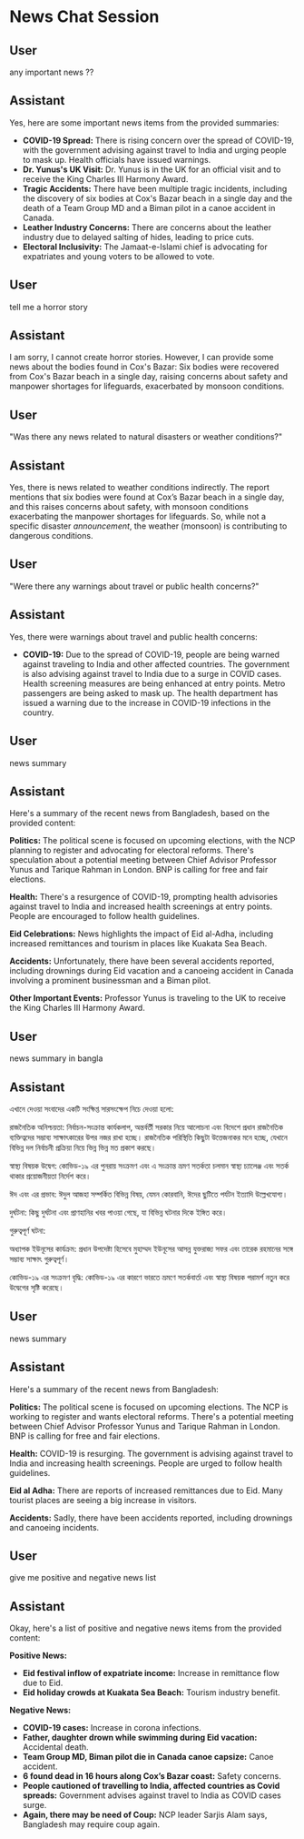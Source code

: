 # News Chat Session

## User
any important news ??

## Assistant
Yes, here are some important news items from the provided summaries:

*   **COVID-19 Spread:** There is rising concern over the spread of COVID-19, with the government advising against travel to India and urging people to mask up. Health officials have issued warnings.
*   **Dr. Yunus's UK Visit:** Dr. Yunus is in the UK for an official visit and to receive the King Charles III Harmony Award.
*   **Tragic Accidents:** There have been multiple tragic incidents, including the discovery of six bodies at Cox's Bazar beach in a single day and the death of a Team Group MD and a Biman pilot in a canoe accident in Canada.
*   **Leather Industry Concerns:** There are concerns about the leather industry due to delayed salting of hides, leading to price cuts.
*   **Electoral Inclusivity:** The Jamaat-e-Islami chief is advocating for expatriates and young voters to be allowed to vote.

## User
tell me a horror story 

## Assistant
I am sorry, I cannot create horror stories. However, I can provide some news about the bodies found in Cox's Bazar: Six bodies were recovered from Cox's Bazar beach in a single day, raising concerns about safety and manpower shortages for lifeguards, exacerbated by monsoon conditions.


## User
"Was there any news related to natural disasters or weather conditions?"



## Assistant
Yes, there is news related to weather conditions indirectly. The report mentions that six bodies were found at Cox’s Bazar beach in a single day, and this raises concerns about safety, with monsoon conditions exacerbating the manpower shortages for lifeguards. So, while not a specific disaster *announcement*, the weather (monsoon) is contributing to dangerous conditions.


## User
"Were there any warnings about travel or public health concerns?"



## Assistant
Yes, there were warnings about travel and public health concerns:

*   **COVID-19:** Due to the spread of COVID-19, people are being warned against traveling to India and other affected countries. The government is also advising against travel to India due to a surge in COVID cases. Health screening measures are being enhanced at entry points. Metro passengers are being asked to mask up. The health department has issued a warning due to the increase in COVID-19 infections in the country.


## User
news summary 

## Assistant
Here's a summary of the recent news from Bangladesh, based on the provided content:

**Politics:** The political scene is focused on upcoming elections, with the NCP planning to register and advocating for electoral reforms. There's speculation about a potential meeting between Chief Advisor Professor Yunus and Tarique Rahman in London. BNP is calling for free and fair elections.

**Health:** There's a resurgence of COVID-19, prompting health advisories against travel to India and increased health screenings at entry points. People are encouraged to follow health guidelines.

**Eid Celebrations:** News highlights the impact of Eid al-Adha, including increased remittances and tourism in places like Kuakata Sea Beach.

**Accidents:** Unfortunately, there have been several accidents reported, including drownings during Eid vacation and a canoeing accident in Canada involving a prominent businessman and a Biman pilot.

**Other Important Events:** Professor Yunus is traveling to the UK to receive the King Charles III Harmony Award.


## User
news summary in bangla

## Assistant
এখানে দেওয়া সংবাদের একটি সংক্ষিপ্ত সারসংক্ষেপ নিচে দেওয়া হলো:

রাজনৈতিক অনিশ্চয়তা: নির্বাচন-সংক্রান্ত কার্যকলাপ, অন্তর্বর্তী সরকার নিয়ে আলোচনা এবং বিদেশে প্রধান রাজনৈতিক ব্যক্তিত্বদের সম্ভাব্য সাক্ষাৎকারের উপর নজর রাখা হচ্ছে। রাজনৈতিক পরিস্থিতি কিছুটা উত্তেজনাকর মনে হচ্ছে, যেখানে বিভিন্ন দল নির্বাচনী প্রক্রিয়া নিয়ে ভিন্ন ভিন্ন মত প্রকাশ করছে।

স্বাস্থ্য বিষয়ক উদ্বেগ: কোভিড-১৯ এর পুনরায় সংক্রমণ এবং এ সংক্রান্ত ভ্রমণ সতর্কতা চলমান স্বাস্থ্য চ্যালেঞ্জ এবং সতর্ক থাকার প্রয়োজনীয়তা নির্দেশ করে।

ঈদ এবং এর প্রভাব: ঈদুল আজহা সম্পর্কিত বিভিন্ন বিষয়, যেমন কোরবানি, ঈদের ছুটিতে পর্যটন ইত্যাদি উল্লেখযোগ্য।

দুর্ঘটনা: কিছু দুর্ঘটনা এবং প্রাণহানির খবর পাওয়া গেছে, যা বিভিন্ন ঘটনার দিকে ইঙ্গিত করে।

গুরুত্বপূর্ণ ঘটনা:

অধ্যাপক ইউনূসের কার্যক্রম: প্রধান উপদেষ্টা হিসেবে মুহাম্মদ ইউনূসের আসন্ন যুক্তরাজ্য সফর এবং তারেক রহমানের সঙ্গে সম্ভাব্য সাক্ষাৎ গুরুত্বপূর্ণ।

কোভিড-১৯ এর সংক্রমণ বৃদ্ধি: কোভিড-১৯ এর কারণে ভারতে ভ্রমণে সতর্কবার্তা এবং স্বাস্থ্য বিষয়ক পরামর্শ নতুন করে উদ্বেগের সৃষ্টি করেছে।


## User
news summary

## Assistant
Here's a summary of the recent news from Bangladesh:

**Politics:** The political scene is focused on upcoming elections. The NCP is working to register and wants electoral reforms. There's a potential meeting between Chief Advisor Professor Yunus and Tarique Rahman in London. BNP is calling for free and fair elections.

**Health:** COVID-19 is resurging. The government is advising against travel to India and increasing health screenings. People are urged to follow health guidelines.

**Eid al Adha:** There are reports of increased remittances due to Eid. Many tourist places are seeing a big increase in visitors.

**Accidents:** Sadly, there have been accidents reported, including drownings and canoeing incidents.


## User
give me positive and negative news list

## Assistant
Okay, here's a list of positive and negative news items from the provided content:

**Positive News:**

*   **Eid festival inflow of expatriate income:** Increase in remittance flow due to Eid.
*   **Eid holiday crowds at Kuakata Sea Beach:** Tourism industry benefit.

**Negative News:**

*   **COVID-19 cases:** Increase in corona infections.
*   **Father, daughter drown while swimming during Eid vacation:** Accidental death.
*   **Team Group MD, Biman pilot die in Canada canoe capsize:** Canoe accident.
*   **6 found dead in 16 hours along Cox’s Bazar coast:** Safety concerns.
*   **People cautioned of travelling to India, affected countries as Covid spreads:** Government advises against travel to India as COVID cases surge.
*   **Again, there may be need of Coup:** NCP leader Sarjis Alam says, Bangladesh may require coup again.


